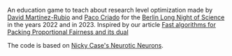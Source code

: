 An education game to teach about research level optimization made by [David Martínez-Rubio](https://github.com/damaru2) and [Paco Criado](https://github.com/criado) for the [Berlin Long Night of Science](https://www.langenachtderwissenschaften.de/en/) in the years 2022 and in 2023. Inspired by our article [Fast algorithms for Packing Proportional Fairness and its dual](https://arxiv.org/abs/2109.03678)

The code is based on [Nicky Case's Neurotic Neurons](https://github.com/ncase/neurons).
